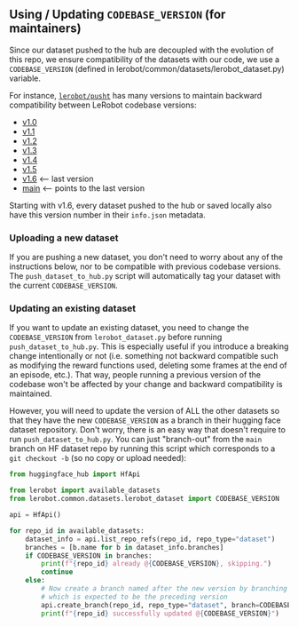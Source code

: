 ## Using / Updating `CODEBASE_VERSION` (for maintainers)

Since our dataset pushed to the hub are decoupled with the evolution of this repo, we ensure compatibility of
the datasets with our code, we use a `CODEBASE_VERSION` (defined in
lerobot/common/datasets/lerobot_dataset.py) variable.

For instance, [`lerobot/pusht`](https://huggingface.co/datasets/lerobot/pusht) has many versions to maintain backward compatibility between LeRobot codebase versions:
- [v1.0](https://huggingface.co/datasets/lerobot/pusht/tree/v1.0)
- [v1.1](https://huggingface.co/datasets/lerobot/pusht/tree/v1.1)
- [v1.2](https://huggingface.co/datasets/lerobot/pusht/tree/v1.2)
- [v1.3](https://huggingface.co/datasets/lerobot/pusht/tree/v1.3)
- [v1.4](https://huggingface.co/datasets/lerobot/pusht/tree/v1.4)
- [v1.5](https://huggingface.co/datasets/lerobot/pusht/tree/v1.5)
- [v1.6](https://huggingface.co/datasets/lerobot/pusht/tree/v1.6) <-- last version
- [main](https://huggingface.co/datasets/lerobot/pusht/tree/main) <-- points to the last version

Starting with v1.6, every dataset pushed to the hub or saved locally also have this version number in their
`info.json` metadata.

### Uploading a new dataset
If you are pushing a new dataset, you don't need to worry about any of the instructions below, nor to be
compatible with previous codebase versions. The `push_dataset_to_hub.py` script will automatically tag your
dataset with the current `CODEBASE_VERSION`.

### Updating an existing dataset
If you want to update an existing dataset, you need to change the `CODEBASE_VERSION` from `lerobot_dataset.py`
before running `push_dataset_to_hub.py`. This is especially useful if you introduce a breaking change
intentionally or not (i.e. something not backward compatible such as modifying the reward functions used,
deleting some frames at the end of an episode, etc.). That way, people running a previous version of the
codebase won't be affected by your change and backward compatibility is maintained.

However, you will need to update the version of ALL the other datasets so that they have the new
`CODEBASE_VERSION` as a branch in their hugging face dataset repository. Don't worry, there is an easy way
that doesn't require to run `push_dataset_to_hub.py`. You can just "branch-out" from the `main` branch on HF
dataset repo by running this script which corresponds to a `git checkout -b` (so no copy or upload needed):

```python
from huggingface_hub import HfApi

from lerobot import available_datasets
from lerobot.common.datasets.lerobot_dataset import CODEBASE_VERSION

api = HfApi()

for repo_id in available_datasets:
    dataset_info = api.list_repo_refs(repo_id, repo_type="dataset")
    branches = [b.name for b in dataset_info.branches]
    if CODEBASE_VERSION in branches:
        print(f"{repo_id} already @{CODEBASE_VERSION}, skipping.")
        continue
    else:
        # Now create a branch named after the new version by branching out from "main"
        # which is expected to be the preceding version
        api.create_branch(repo_id, repo_type="dataset", branch=CODEBASE_VERSION, revision="main")
        print(f"{repo_id} successfully updated @{CODEBASE_VERSION}")
```

